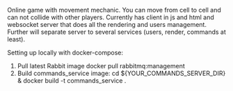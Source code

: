 Online game with movement mechanic. 
You can move from cell to cell and can not collide with other players.
Currently has client in js and html and websocket server that does all the rendering and users management.
Further will separate server to several services (users, render, commands at least).

Setting up locally with docker-compose:
1) Pull latest Rabbit image
docker pull rabbitmq:management
2) Build commands_service image:
cd ${YOUR_COMMANDS_SERVER_DIR} & docker build -t commands_service .
